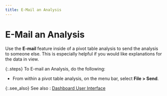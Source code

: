 ```yaml
---
title: E-Mail an Analysis
---
```


# E-Mail an Analysis


Use the **E-mail** feature inside  of a pivot table analysis to send the analysis to someone else. This is  especially helpful if you would like explanations for the data in view.


{:.steps}
To E-mail an Analysis, do the following:

- From within a pivot  table analysis, on the menu bar, select **File 
 &gt; Send**.



{:.see_also}
See also
: [Dashboard  User Interface]({{site.db_baseurl}}/dashboard-user-interface/dashboard_user_interface_ead.html)
